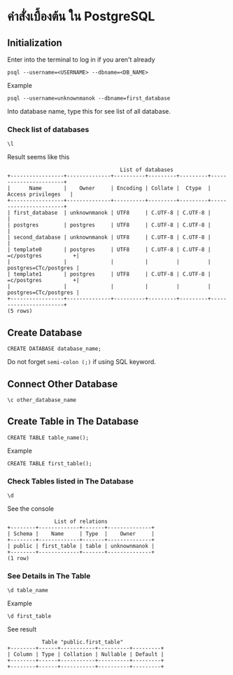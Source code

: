 # คำสั่งเบื้องต้น ใน PostgreSQL

## Initialization

Enter into the terminal to log in if you aren't already

```
psql --username=<USERNAME> --dbname=<DB_NAME>
```

Example

```
psql --username=unknownmanok --dbname=first_database
```

Into database name, type this for see list of all database.

### Check list of databases

```
\l
```

Result seems like this

```
                                    List of databases
+-----------------+--------------+----------+---------+---------+-----------------------+
|      Name       |    Owner     | Encoding | Collate |  Ctype  |   Access privileges   |
+-----------------+--------------+----------+---------+---------+-----------------------+
| first_database  | unknownmanok | UTF8     | C.UTF-8 | C.UTF-8 |                       |
| postgres        | postgres     | UTF8     | C.UTF-8 | C.UTF-8 |                       |
| second_database | unknownmanok | UTF8     | C.UTF-8 | C.UTF-8 |                       |
| template0       | postgres     | UTF8     | C.UTF-8 | C.UTF-8 | =c/postgres          +|
|                 |              |          |         |         | postgres=CTc/postgres |
| template1       | postgres     | UTF8     | C.UTF-8 | C.UTF-8 | =c/postgres          +|
|                 |              |          |         |         | postgres=CTc/postgres |
+-----------------+--------------+----------+---------+---------+-----------------------+
(5 rows)
```

## Create Database

```
CREATE DATABASE database_name;
```

Do not forget `semi-colon (;)` if using SQL keyword.

## Connect Other Database

```
\c other_database_name
```

## Create Table in The Database

```
CREATE TABLE table_name();
```

Example

```
CREATE TABLE first_table();
```

### Check Tables listed in The Database

```
\d
```

See the console

```
               List of relations
+--------+-------------+-------+--------------+
| Schema |    Name     | Type  |    Owner     |
+--------+-------------+-------+--------------+
| public | first_table | table | unknownmanok |
+--------+-------------+-------+--------------+
(1 row)
```

### See Details in The Table

```
\d table_name
```

Example

```
\d first_table
```

See result

```
           Table "public.first_table"
+--------+------+-----------+----------+---------+
| Column | Type | Collation | Nullable | Default |
+--------+------+-----------+----------+---------+
+--------+------+-----------+----------+---------+
```
